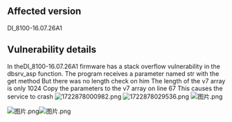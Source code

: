 ## Affected version
DI_8100-16.07.26A1
## Vulnerability details
 In theDI_8100-16.07.26A1 firmware has a stack overflow vulnerability in the dbsrv_asp function. 
The program receives a parameter named str with the get method
But there was no length check on him
The length of the v7 array is only 1024
Copy the parameters to the v7 array on line 67
This causes the service to crash
![1722878000982.png](https://cdn.nlark.com/yuque/0/2024/png/43672949/1722878006716-992507b2-bec3-4401-8dd6-0eb056720373.png#averageHue=%23fdfbfb&clientId=u82a8ebed-122c-4&from=paste&height=399&id=ue7b2311d&originHeight=488&originWidth=880&originalType=binary&ratio=1.2244897959183674&rotation=0&showTitle=false&size=43264&status=done&style=none&taskId=uda636f42-a585-49d3-b771-e52cbc000b8&title=&width=718.6666666666666)
![1722878029536.png](https://cdn.nlark.com/yuque/0/2024/png/43672949/1722878033978-912d551f-b27b-47b5-9688-ebe0eb8e9733.png#averageHue=%23fcfbfb&clientId=u82a8ebed-122c-4&from=paste&height=333&id=u08ece795&originHeight=408&originWidth=784&originalType=binary&ratio=1.2244897959183674&rotation=0&showTitle=false&size=23290&status=done&style=none&taskId=uae1c1ad9-76a0-48d2-b8f0-5808724f62a&title=&width=640.2666666666667)
![图片.png](https://cdn.nlark.com/yuque/0/2024/png/43672949/1722878185546-dbee099e-a190-47ae-ab21-b752dfd66588.png#averageHue=%23ebebea&clientId=u82a8ebed-122c-4&from=paste&height=1017&id=u3a2b4157&originHeight=1245&originWidth=1203&originalType=binary&ratio=1.2244897959183674&rotation=0&showTitle=false&size=477521&status=done&style=none&taskId=ua4a6e9a3-2789-47b5-b0a9-d5c097963f1&title=&width=982.4499999999999)

![图片.png](https://cdn.nlark.com/yuque/0/2024/png/43672949/1722877952369-b979b13e-f3df-4b49-b213-739b1c45759f.png#averageHue=%23f8f1f1&clientId=u82a8ebed-122c-4&from=paste&height=903&id=u38c43198&originHeight=1106&originWidth=939&originalType=binary&ratio=1.2244897959183674&rotation=0&showTitle=false&size=80355&status=done&style=none&taskId=ufb57c0d3-bb00-41ea-b8ec-ab7e64e4284&title=&width=766.85)![图片.png](https://cdn.nlark.com/yuque/0/2024/png/43672949/1722878214699-664002bc-1678-471b-a74a-0c736a1813b0.png#averageHue=%23fdfdfd&clientId=u82a8ebed-122c-4&from=paste&height=877&id=ud9b5bcbb&originHeight=1074&originWidth=1248&originalType=binary&ratio=1.2244897959183674&rotation=0&showTitle=false&size=99658&status=done&style=none&taskId=uc8c0183d-2db8-4426-9039-41ff3f55fc5&title=&width=1019.1999999999999)
